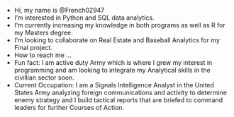 -  Hi, my name is @French02947
-  I’m interested in Python and SQL data analytics.
-  I’m currently increasing my knowledge in both programs as well as R for my Masters degree.
-  I’m looking to collaborate on Real Estate and Baseball Analytics for my Final project.
-  How to reach me ...
-  Fun fact: I am active duty Army which is where I grew my interest in programming and am looking to integrate my Analytical skills in the civillian sector soon.
-  Current Occupation: I am a Signals Intelligence Analyst in the United States Army analyzing foreign communications and activity to determine enemy strategy and  I build tactical reports that are briefed to command leaders for further Courses of Action.
<!---
French02947/French02947 is a ✨ special ✨ repository because its `README.md` (this file) appears on your GitHub profile.
You can click the Preview link to take a look at your changes.
--->
